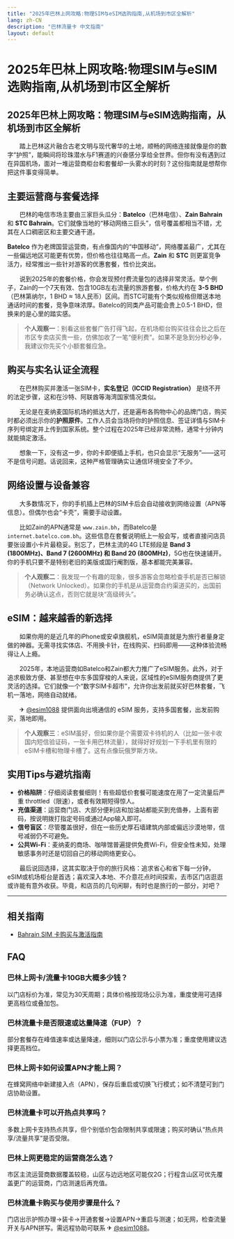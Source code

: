```yaml
---
title: "2025年巴林上网攻略:物理SIM与eSIM选购指南,从机场到市区全解析"
lang: zh-CN
description: "巴林流量卡 中文指南"
layout: default
---
```

# 2025年巴林上网攻略:物理SIM与eSIM选购指南,从机场到市区全解析

## 2025年巴林上网攻略：物理SIM与eSIM选购指南，从机场到市区全解析

　　踏上巴林这片融合古老文明与现代奢华的土地，顺畅的网络连接就像是你的数字“护照”，能瞬间将珍珠潜水与F1赛道的兴奋感分享给全世界。但你有没有遇到过在异国机场，面对一堆运营商柜台和套餐却一头雾水的时刻？这份指南就是想帮你把这件事变得简单。

## 主要运营商与套餐选择

　　巴林的电信市场主要由三家巨头瓜分：**Batelco**（巴林电信）、**Zain Bahrain** 和 **STC Bahrain**。它们就像当地的“移动网络三巨头”，信号覆盖都相当不错，尤其在人口稠密区和主要交通干道。

**Batelco** 作为老牌国营运营商，有点像国内的“中国移动”，网络覆盖最广，尤其在一些偏远地区可能更有优势，但价格也往往略高一点。**Zain** 和 **STC** 则更富竞争活力，经常推出一些针对游客的优惠套餐，性价比突出。

　　说到2025年的套餐价格，你会发现预付费流量包的选择非常灵活。举个例子，Zain的一个7天有效、包含10GB左右流量的旅游套餐，价格大约在 **3-5 BHD**（巴林第纳尔，1 BHD ≈ 18人民币）区间。而STC可能有个类似规格但赠送本地通话时间的套餐，竞争意味浓厚。Batelco的同类产品可能会贵上0.5-1 BHD，但换来的是心里的踏实感。

> **个人观察一**：别看这些套餐广告打得飞起，在机场柜台购买往往会比之后在市区专卖店买贵一些，仿佛加收了一笔“便利费”。如果不是急到分秒必争，我建议你先买个小额套餐应急。

## 购买与实名认证全流程

　　在巴林购买并激活一张SIM卡，**实名登记（ICCID Registration）** 是绕不开的法定步骤，这和在沙特、阿联酋等海湾国家情况类似。

　　无论是在麦纳麦国际机场的抵达大厅，还是遍布各购物中心的品牌门店，购买时都必须出示你的**护照原件**。工作人员会当场将你的护照信息、签证详情与SIM卡序列号绑定并上传到国家系统。整个过程在2025年已经非常流畅，通常十分钟内就能搞定激活。

　　想象一下，没有这一步，你的卡即便插上手机，也只会显示“无服务”——这可不是信号问题。话说回来，这种严格管理确实让通信环境安全了不少。

## 网络设置与设备兼容

　　大多数情况下，你的手机插上巴林的SIM卡后会自动接收到网络设置（APN等信息）。但偶尔也会“卡壳”，需要手动设置。

　　比如Zain的APN通常是 `www.zain.bh`，而Batelco是 `internet.batelco.com.bh`。这些信息在套餐说明纸上一般会写，或者直接问店员要张设置小卡片最稳妥。别忘了，巴林主流的4G LTE频段是 **Band 3 (1800MHz)、Band 7 (2600MHz) 和 Band 20 (800MHz)**，5G也在快速铺开。你的手机只要不是特别老旧的美版或国行阉割版，基本都能完美兼容。

> **个人观察二**：我发现一个有趣的现象，很多游客会忽略检查手机是否已解锁（Network Unlocked）。如果你的手机是从运营商合约渠道买的，出国前务必确认这点，否则它就是块“高级砖头”。

## eSIM：越来越香的新选择

　　如果你用的是近几年的iPhone或安卓旗舰机，eSIM简直就是为旅行者量身定做的神器。无需寻找实体店、不用换卡针，在线购买、扫码即用——这种体验流畅得让人上瘾。

　　2025年，本地运营商如Batelco和Zain都大力推广了eSIM服务。此外，对于追求极致方便、甚至想在中东多国穿梭的人来说，区域性的eSIM服务商提供了更灵活的选择。它们就像一个“数字SIM卡超市”，允许你出发前就买好巴林套餐，飞机一落地，网络自动就绪。

　　✈ [@esim1088](https://t.me/s/esim1088) 提供面向出境通信的 eSIM 服务，支持多国套餐，出发前购买，落地即用。

> **个人观察三**：eSIM虽好，但如果你是个需要双卡待机的人（比如一张卡收国内短信验证码，一张卡用巴林流量），就得好好规划一下手机里有限的eSIM卡槽和物理卡槽了。这有点像玩俄罗斯方块。

## 实用Tips与避坑指南

  *  **价格陷阱**：仔细阅读套餐细则！有些超低价套餐可能速度在用了一定流量后严重 throttled（限速），或者有效期短得惊人。
  *  **充值渠道**：运营商门店、大部分便利店和加油站都能买到充值券，上面有密码，按说明拨打指定号码或通过App输入即可。
  *  **信号盲区**：尽管覆盖很好，但在一些历史厚石墙建筑内部或偏远沙漠地带，信号减弱仍不可避免。
  *  **公共Wi-Fi**：麦纳麦的商场、咖啡馆普遍提供免费Wi-Fi，但安全性未知，处理敏感事务时还是切回自己的移动网络更安心。

　　最后说回选择，这其实取决于你的旅行风格：追求省心和省下每一分钟，eSIM或机场柜台是首选；喜欢深入本地、不介意花点时间探索，去市区门店逛逛或许能有意外收获。毕竟，和店员的几句闲聊，有时也是旅行的一部分，对吧？

<!-- crosslink -->
---

## 相关指南

- [Bahrain SIM 卡购买与激活指南](https://faciylike.github.io/bahrain-sim-guides)

<!-- BEGIN_BAHRAIN_FAQ -->
## FAQ

### 巴林上网卡/流量卡10GB大概多少钱？
以门店标价为准，常见为30天周期；具体价格按现场公示为准，重度使用可选择更高档位或叠加包。

### 巴林流量卡是否限速或达量降速（FUP）？
部分套餐存在峰值速率或达量降速，细则以门店公示与小票为准；重度使用建议选择更高档位。

### 巴林上网卡如何设置APN才能上网？
在蜂窝网络中新建接入点（APN），保存后重启或切换飞行模式；如不清楚可到门店协助设置。

### 巴林流量卡可以开热点共享吗？
多数上网卡支持热点共享，但个别低价包会限制共享或限速；购买时确认“热点共享/流量共享”是否受限。

### 巴林上网更稳定的运营商怎么选？
市区主流运营商数据覆盖较稳，山区与边远地区可能仅2G；行程含山区可优先覆盖更广的运营商，门店测速后再充值。

### 巴林流量卡购买与使用步骤是什么？
门店出示护照办理→装卡→开通套餐→设置APN→重启与测速；如无网，检查流量开关与APN拼写。需远程协助可联系 ✈ [@esim1088](https://t.me/s/esim1088)。

<script type="application/ld+json">
{"@context": "https://schema.org", "@type": "FAQPage", "mainEntity": [{"@type": "Question", "name": "巴林上网卡/流量卡10GB大概多少钱？", "acceptedAnswer": {"@type": "Answer", "text": "以门店标价为准，常见为30天周期；具体价格按现场公示为准，重度使用可选择更高档位或叠加包。"}}, {"@type": "Question", "name": "巴林流量卡是否限速或达量降速（FUP）？", "acceptedAnswer": {"@type": "Answer", "text": "部分套餐存在峰值速率或达量降速，细则以门店公示与小票为准；重度使用建议选择更高档位。"}}, {"@type": "Question", "name": "巴林上网卡如何设置APN才能上网？", "acceptedAnswer": {"@type": "Answer", "text": "在蜂窝网络中新建接入点（APN），保存后重启或切换飞行模式；如不清楚可到门店协助设置。"}}, {"@type": "Question", "name": "巴林流量卡可以开热点共享吗？", "acceptedAnswer": {"@type": "Answer", "text": "多数上网卡支持热点共享，但个别低价包会限制共享或限速；购买时确认“热点共享/流量共享”是否受限。"}}, {"@type": "Question", "name": "巴林上网更稳定的运营商怎么选？", "acceptedAnswer": {"@type": "Answer", "text": "市区主流运营商数据覆盖较稳，山区与边远地区可能仅2G；行程含山区可优先覆盖更广的运营商，门店测速后再充值。"}}, {"@type": "Question", "name": "巴林流量卡购买与使用步骤是什么？", "acceptedAnswer": {"@type": "Answer", "text": "门店出示护照办理→装卡→开通套餐→设置APN→重启与测速；如无网，检查流量开关与APN拼写。需远程协助可联系 ✈ @esim1088。"}}]}
</script>
<!-- END_BAHRAIN_FAQ -->
